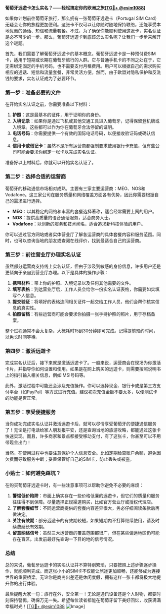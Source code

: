 **葡萄牙远遊卡怎么实名？——轻松搞定你的欧洲之旅[[TG💪+ @esim1088](https://t.me/s/esim1088)]**

如果你计划前往葡萄牙旅行，那么拥有一张葡萄牙远遊卡（Portugal SIM Card）无疑会让你的旅程更加便利。这张卡不仅可以让你随时随地保持联络，还能享受本地优惠的通话、短信和流量套餐。不过，为了确保你能顺利使用这张卡，实名认证是必不可少的一步。那么，葡萄牙远遊卡到底该怎么实名呢？让我们一步步来解开这个谜题。

首先，我们需要了解葡萄牙远遊卡的基本概念。葡萄牙远遊卡是一种预付费SIM卡，适用于短期或长期在葡萄牙旅行的人群。它与普通手机卡的不同之处在于，它无需绑定固定的手机号码，也不需要支付月租费用。用户可以根据自己的需求购买相应的通话、短信和流量套餐，非常灵活方便。然而，由于欧盟对隐私保护和反洗钱的要求，实名认证成为了必要环节。

### **第一步：准备必要的文件**

在开始实名认证之前，你需要准备以下材料：

1. **护照**：这是最基本的证件，用于证明你的身份。
2. **入境记录**：如果你是通过飞机或其他交通工具进入葡萄牙，记得保留登机牌或入境章。这些都可以作为你在葡萄牙合法停留的证明。
3. **电话号码**：你需要提供一个有效的国际电话号码，以便接收验证码或确认信息。
4. **信用卡或借记卡**：虽然不是所有运营商都强制要求使用银行卡充值，但有些公司可能会要求你绑定一张卡以完成实名认证。

准备好以上材料后，你就可以开始实名认证了。

### **第二步：选择合适的运营商**

葡萄牙的移动通信市场相对成熟，主要有三家主要运营商：MEO、NOS和Vodafone。这三家公司在服务质量和网络覆盖方面各有优势，因此你需要根据自己的需求进行选择。

- **MEO**：以其稳定的网络和丰富的套餐选择著称，适合经常需要上网的用户。
- **NOS**：提供高质量的语音通话服务，适合商务人士。
- **Vodafone**：以创新的服务和技术闻名，适合追求新科技体验的用户。

你可以通过官方网站或者实体营业厅了解各运营商的具体套餐内容和服务范围。同时，也可以咨询当地的朋友或查阅在线评价，找到最适合自己的运营商。

### **第三步：前往营业厅办理实名认证**

虽然部分运营商支持线上实名认证，但由于涉及到敏感的身份信息，许多用户还是更倾向于亲自到营业厅办理。以下是具体的操作步骤：

1. **携带材料**：带上你的护照、入境记录以及任何其他需要的文件。
2. **填写表格**：到达营业厅后，工作人员会给你一份实名认证表格，你需要如实填写个人信息。
3. **提交验证**：将填好的表格连同相关证件一起交给工作人员，他们会帮你核实信息的真实性。
4. **拍照留档**：有些运营商可能会要求你拍摄一张手持护照的照片，用于存档备案。

整个过程通常不会太复杂，大概耗时15到30分钟即可完成。记得提前预约时间，以免长时间等待。

### **第四步：激活远遊卡**

完成实名认证后，接下来就是激活远遊卡了。一般来说，运营商会在现场为你激活卡片，并指导你如何设置和使用。如果是在网上购买的远遊卡，则需要按照说明书上的指引输入相关信息，例如IMSI号码等。

此外，激活过程中可能还会涉及充值操作。你可以选择现金、银行卡或是第三方支付平台（如PayPal）等方式进行充值。建议初次充值金额不要太多，以便测试卡的功能是否正常。

### **第五步：享受便捷服务**

当你成功完成实名认证并激活远遊卡后，就可以尽情享受葡萄牙的便捷通信服务了！无论是打电话给家人朋友报平安，还是查询当地的旅游攻略，都能通过这张卡快速实现。而且，许多商家和景点都接受移动支付，有了这张卡，你甚至可以不用带现金出门！

当然，在使用过程中也要注意保护个人信息安全。比如定期检查账户余额，避免因欠费而导致服务中断；妥善保管好自己的SIM卡，防止丢失或被盗。

### **小贴士：如何避免踩坑？**

在购买葡萄牙远遊卡时，有一些注意事项可以帮助你避免不必要的麻烦：

1. **警惕低价陷阱**：市面上确实存在一些价格低廉的远遊卡，但它们的质量和服务往往得不到保障。尽量选择正规渠道购买，比如官方营业厅或授权代理店。
2. **了解套餐细节**：不同运营商提供的套餐内容差异很大，务必仔细阅读条款后再做决定。
3. **关注有效期**：部分远遊卡的有效期较短，如果短期内不打算继续使用，请及时续费延长有效期。
4. **留意网络信号**：虽然三大运营商的覆盖范围都很广，但在某些偏远地区仍可能存在盲区。出发前最好先查询一下目的地的信号情况。

### **总结**

总的来说，葡萄牙远遊卡的实名认证并不算特别繁琐，只要按照上述步骤逐步操作，就能顺利完成。而这张小小的SIM卡不仅能让旅途更加顺畅，还能够成为连接世界的重要桥梁。无论你是商务出差还是休闲度假，拥有这样一张卡都将极大地提升你的出行体验。

最后提醒大家一句：旅行在外，安全第一！无论是通讯设备还是个人财物，都要时刻保持警惕，确保万无一失。希望每位读者都能在葡萄牙留下美好回忆，收获满满幸福时光！[[TG💪+ @esim1088](https://t.me/s/esim1088) ![Image](https://i.postimg.cc/4NQfJmqS/Snipaste-2025-05-13-00-14-12.png)]